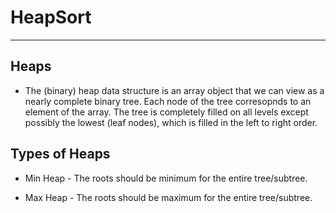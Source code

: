 # HeapSort

---

## Heaps

- The (binary) heap data structure is an array object that we can view as a nearly complete binary tree. Each node of the tree corresopnds to an element of the array. The tree is completely filled on all levels except possibly the lowest (leaf nodes), which is filled in the left to right order.

## Types of Heaps

- Min Heap - The roots should be minimum for the entire tree/subtree.

- Max Heap - The roots should be maximum for the entire tree/subtree.
